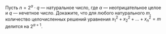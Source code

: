 Пусть $n=2^{\alpha} \cdot q$ — натуральное число, где $\alpha$ — неотрицательное целое и $q$ — нечетное число. Докажите, что для любого натурального $m$, количество целочисленных решений уравнения $x_1^2+x_2^2+\ldots +x_n^2=m$ делится на $2^{\alpha +1}$.